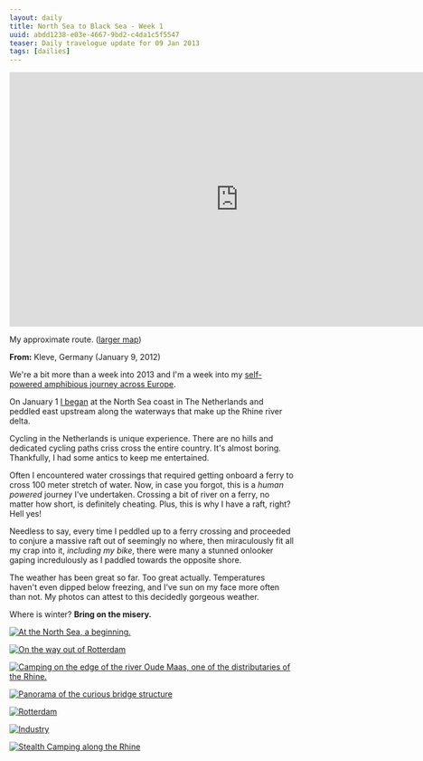 ```yaml
---
layout: daily
title: North Sea to Black Sea - Week 1
uuid: abdd1238-e03e-4667-9bd2-c4da1c5f5547
teaser: Daily travelogue update for 09 Jan 2013
tags: [dailies]
---
```


<div class="caption">
<iframe src="http://binaryelysium.com/journey/nl/" style="margin: 0; padding:0; border: none; width: 810px; height: 450px; overflow: hidden;" scrolling="no"></iframe>
<p>My approximate route. (<a href="http://binaryelysium.com/journey/" target="_blank" title="Alantic to Black Sea by Inland Waterways">larger map</a>)</p>
</div>

**From:** Kleve, Germany (January 9, 2012)

We're a bit more than a week into 2013 and I'm a week into my <a href="http://elusivetruth.net/2012/12/31/a-boy-bike-and-boat.html"
title="A Boy, his Bike, and his Boat">self-powered amphibious journey across
Europe</a>.

On January 1 <a
href="http://elusivetruth.net/2013/01/27/power-of-beginnings.html" title="Power
of Beginning">I began</a> at the North Sea coast in The Netherlands and peddled
east upstream along the waterways that make up the Rhine river delta.

Cycling in the Netherlands is unique experience. There are no hills and
dedicated cycling paths criss cross the entire country. It's almost boring.
Thankfully, I had some antics to keep me entertained.

Often I encountered water crossings that required getting onboard a ferry to
cross 100 meter stretch of water. Now, in case you forgot, this is a *human
powered* journey I've undertaken. Crossing a bit of river on a ferry, no matter
how short, is definitely cheating. Plus, this is why I have a raft, right? Hell yes!

Needless to say, every time I peddled up to a ferry crossing and proceeded to
conjure a massive raft out of seemingly no where, then miraculously fit all my
crap into it, *including my bike*, there were many a stunned onlooker gaping
incredulously as I paddled towards the opposite shore.

The weather has been great so far. Too great actually. Temperatures haven't
even dipped below freezing, and I've sun on my face more often than not.  My
photos can attest to this decidedly gorgeous weather.

Where is winter? **Bring on the misery.**

<div class="caption">
<a href="http://photos.elusivetruth.net/TheNetherlands/Rotterdam-2012/27335003_PST6gn#!i=2338023214&k=SN6vxwt&lb=1&s=A" title="At the North Sea, a beginning."><img src="http://photos.elusivetruth.net/TheNetherlands/Rotterdam-2012/i-SN6vxwt/0/L/IMG_20130102_094442_v3-L.jpg" title="At the North Sea, a beginning." alt="At the North Sea, a beginning."></a>
<p></p>
</div>
  
<div class="caption">
 <a href="http://photos.elusivetruth.net/TheNetherlands/Rotterdam-2012/27335003_PST6gn#!i=2308888660&k=r7qbNzc&lb=1&s=A" title="On the way out of Rotterdam"><img src="http://photos.elusivetruth.net/TheNetherlands/Rotterdam-2012/i-r7qbNzc/0/L/IMG_20130101_150057_v1-L.jpg" title="On the way out of Rotterdam" alt="On the way out of Rotterdam"></a>
<p></p>
</div>

<div class="caption">
 <a href="http://photos.elusivetruth.net/TheNetherlands/Rotterdam-2012/27335003_PST6gn#!i=2297812877&k=PQ6bfWQ&lb=1&s=A" title="Camping on the edge of the river Oude Maas, one of the distributaries of the Rhine."><img src="http://photos.elusivetruth.net/TheNetherlands/Rotterdam-2012/i-PQ6bfWQ/0/L/IMG_20121225_124405_v1-L.jpg" title="Camping on the edge of the river Oude Maas, one of the distributaries of the Rhine." alt="Camping on the edge of the river Oude Maas, one of the distributaries of the Rhine."></a>
<p></p>
</div>
 
<div class="caption">
 <a href="http://photos.elusivetruth.net/TheNetherlands/Rotterdam-2012/27335003_PST6gn#!i=2297814697&k=CP6sBs6&lb=1&s=A" title="Panorama of the curious bridge structure"><img src="http://photos.elusivetruth.net/TheNetherlands/Rotterdam-2012/i-CP6sBs6/0/L/PANO_20121229_143048_v1-L.jpg" title="Panorama of the curious bridge structure" alt="Panorama of the curious bridge structure"></a>
<p></p>
</div>
 
<div class="caption">
 <a href="http://photos.elusivetruth.net/TheNetherlands/Rotterdam-2012/27335003_PST6gn#!i=2308888127&k=6W5KWct&lb=1&s=A" title="Rotterdam"><img src="http://photos.elusivetruth.net/TheNetherlands/Rotterdam-2012/i-6W5KWct/0/L/IMG_20130101_143522_v1-L.jpg" title="Rotterdam" alt="Rotterdam"></a>
<p></p>
</div>

<div class="caption">
 <a href="http://photos.elusivetruth.net/TheNetherlands/Rotterdam-2012/27335003_PST6gn#!i=2308888958&k=dm978C3&lb=1&s=A" title="Industry"><img src="http://photos.elusivetruth.net/TheNetherlands/Rotterdam-2012/i-dm978C3/0/L/IMG_20130101_160124_v1-L.jpg" title="Industry" alt="Industry"></a>
<p></p>
</div>
 
<div class="caption">
 <a href="http://photos.elusivetruth.net/TheNetherlands/Rotterdam-2012/27335003_PST6gn#!i=2308890160&k=wBw5qM2&lb=1&s=A" title="Stealth Camping along the Rhine"><img src="http://photos.elusivetruth.net/TheNetherlands/Rotterdam-2012/i-wBw5qM2/0/L/IMG_20130104_084120-L.jpg" title="Stealth Camping along the Rhine" alt="Stealth Camping along the Rhine"></a>
 <p></p>
</div>
 

